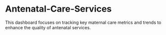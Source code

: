 # Antenatal-Care-Services
This dashboard focuses on tracking key maternal care metrics and trends to enhance the quality of antenatal services. 
